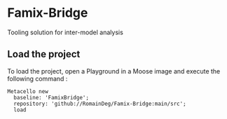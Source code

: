 # Famix-Bridge
Tooling solution for inter-model analysis

## Load the project

To load the project, open a Playground in a Moose image and execute the following command :

```St
Metacello new
  baseline: 'FamixBridge';
  repository: 'github://RomainDeg/Famix-Bridge:main/src';
  load
```
